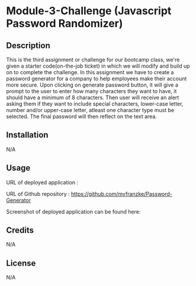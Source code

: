 # Module-3-Challenge (Javascript Password Randomizer)
## Description
This is the third assignment or challenge for our bootcamp class, we're given a starter code(on-the-job ticket) in which we will modify and build up on to complete the challenge. In this assignment we have to create a password generator for a company to help employees make their account more secure. Upon clicking on generate password button, it will give a prompt to the user to enter how many characters they want to have, it should have a minimum of 8 characters. Then user will receive an alert asking them if they want to include special characters, lower-case letter, number and/or upper-case letter, atleast one character type must be selected. The final password will then reflect on the text area.

## Installation
N/A

## Usage
URL of deployed application : 

URL of Github repository : https://github.com/mvfranzke/Password-Generator

Screenshot of deployed application can be found here:

## Credits
N/A

## License
N/A